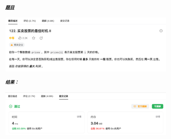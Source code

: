 ##### [题目](https://leetcode.cn/problems/best-time-to-buy-and-sell-stock-ii/description/?envType=study-plan-v2&envId=top-interview-150)
![pic](img.png)
##### 结果：
![pic](result.png)